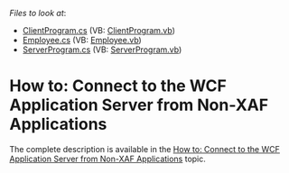 <!-- default file list -->
*Files to look at*:

* [ClientProgram.cs](./CS/ConsoleClient/ClientProgram.cs) (VB: [ClientProgram.vb](./VB/ConsoleClient/ClientProgram.vb))
* [Employee.cs](./CS/PersistentClassesLibrary/Employee.cs) (VB: [Employee.vb](./VB/PersistentClassesLibrary/Employee.vb))
* [ServerProgram.cs](./CS/SecuredDataServer/ServerProgram.cs) (VB: [ServerProgram.vb](./VB/SecuredDataServer/ServerProgram.vb))
<!-- default file list end -->
# How to: Connect to the WCF Application Server from Non-XAF Applications


<p>The complete description is available in the <a href="http://documentation.devexpress.com/#Xaf/CustomDocument3559"><u>How to: Connect to the WCF Application Server from Non-XAF Applications</u></a> topic.</p>

<br/>


